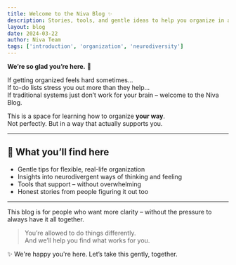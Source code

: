 ```yaml
---
title: Welcome to the Niva Blog ✨  
description: Stories, tools, and gentle ideas to help you organize in a way that fits your brain – with care, not pressure.  
layout: blog  
date: 2024-03-22  
author: Niva Team  
tags: ['introduction', 'organization', 'neurodiversity']
---
```


**We’re so glad you’re here.** 🌿

If getting organized feels hard sometimes...  
If to-do lists stress you out more than they help...  
If traditional systems just don’t work for your brain – welcome to the Niva Blog.

This is a space for learning how to organize **your way**.  
Not perfectly. But in a way that actually supports you.

---

## 🧠 What you’ll find here

- Gentle tips for flexible, real-life organization  
- Insights into neurodivergent ways of thinking and feeling  
- Tools that support – without overwhelming  
- Honest stories from people figuring it out too

---

This blog is for people who want more clarity – without the pressure to always have it all together.

> You’re allowed to do things differently.  
> And we’ll help you find what works for you.

✨ We're happy you're here. Let’s take this gently, together.